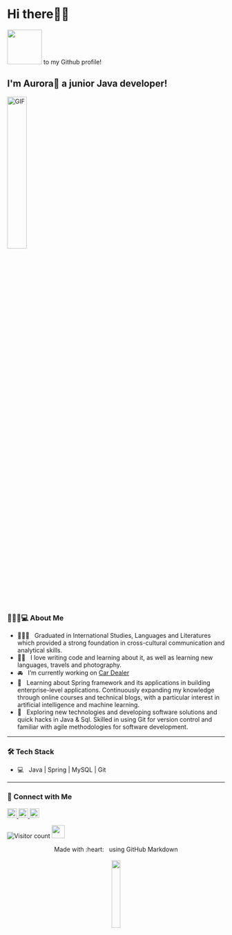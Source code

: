 <h1>Hi there👋🏼 </h1> 
<img src="https://raw.githubusercontent.com/alexnaiman/alexnaiman/master/resources/welcomeglitch.gif" width="80px" /> to my Github profile! 
<h2> I'm Aurora🌸 a junior Java developer!</h2> 
<img alt="GIF" src="https://media.giphy.com/media/Cmr1OMJ2FN0B2/giphy.gif" width="30%" />

<h3>💁🏼‍♀️💻 About Me </h3>

- 👩🏼‍🎓 &nbsp; Graduated in International Studies, Languages and Literatures which provided a strong foundation in cross-cultural communication and analytical skills.
- ✍🏼 &nbsp; I love writing code and learning about it, as well as learning new languages, travels and photography.
- 🚘 &nbsp; I’m currently working on [Car Dealer](https://github.com/develhope/Java23-Team1-Dealer)
- 🌱 &nbsp; Learning about Spring framework and its applications in building enterprise-level applications. Continuously expanding my knowledge through online courses and technical blogs, with a particular interest in artificial intelligence and machine learning.
- 👀 &nbsp; Exploring new technologies and developing software solutions and quick hacks in Java & Sql. Skilled in using Git for version control and familiar with agile methodologies for software development.

---

<h3>🛠 Tech Stack</h3>

- 💻 &nbsp; Java | Spring | MySQL | Git
---
<h3> 💚 Connect with Me </h3>
<a href="https://www.linkedin.com/in/aurora-scalici/" target="linkedin">
  <img width="22" src="https://cdn-icons-png.flaticon.com/512/174/174857.png" alt="LinkedIn">
</a>
<a href="https://www.instagram.com/aurora.scalici_/" target="instagram">
  <img width="22" src="https://cdn-icons-png.flaticon.com/512/174/174855.png" alt="Instagram">
</a>
<a href="https://t.me/prymb" target="_blank"> <img width="22" src="https://cdn-icons-png.flaticon.com/512/2111/2111646.png" alt="Telegram"></a>
<p align="center"></p>

![Visitor count](https://visitor-badge.laobi.icu/badge?page_id=Sijia18.Sijia18)  <img src="https://media.giphy.com/media/dxn6fRlTIShoeBr69N/giphy.gif" width="30" align="mid-right">

<p align="center">
  Made with :heart: &nbsp; using GitHub Markdown
  <br/>
  <br/>
  <img src="https://media.giphy.com/media/jpVnC65DmYeyRL4LHS/giphy.gif" width="20%">
</p>
